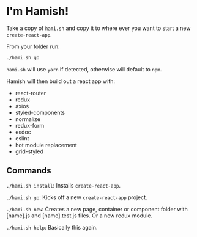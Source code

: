 # I'm Hamish!

Take a copy of `hami.sh` and copy it to where ever you want to start a new `create-react-app`.

From your folder run:

```sh
./hami.sh go
```

`hami.sh` will use `yarn` if detected, otherwise will default to `npm`.


Hamish will then build out a react app with:
- react-router
- redux
- axios
- styled-components
- normalize
- redux-form
- esdoc
- eslint
- hot module replacement
- grid-styled

## Commands
`./hami.sh install`: Installs `create-react-app`.

`./hami.sh go`: Kicks off a new `create-react-app` project.

`./hami.sh new`: Creates a new page, container or component folder with [name].js and [name].test.js files. Or a new redux module.

`./hami.sh help`: Basically this again.
